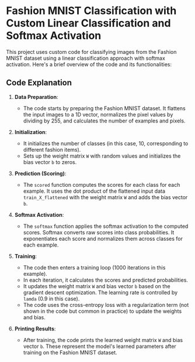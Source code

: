 # Fashion MNIST Classification with Custom Linear Classification and Softmax Activation

This project uses custom code for classifying images from the Fashion MNIST dataset using a linear classification approach with softmax activation. Here's a brief overview of the code and its functionalities:

## Code Explanation

1. **Data Preparation**:
   - The code starts by preparing the Fashion MNIST dataset. It flattens the input images to a 1D vector, normalizes the pixel values by dividing by 255, and calculates the number of examples and pixels.

2. **Initialization**:
   - It initializes the number of classes (in this case, 10, corresponding to different fashion items).
   - Sets up the weight matrix `W` with random values and initializes the bias vector `b` to zeros.

3. **Prediction (Scoring)**:
   - The `scored` function computes the scores for each class for each example. It uses the dot product of the flattened input data `train_X_flattened` with the weight matrix `W` and adds the bias vector `b`.
   
4. **Softmax Activation**:
   - The `softmax` function applies the softmax activation to the computed scores. Softmax converts raw scores into class probabilities. It exponentiates each score and normalizes them across classes for each example.

5. **Training**:
   - The code then enters a training loop (1000 iterations in this example).
   - In each iteration, it calculates the scores and predicted probabilities.
   - It updates the weight matrix `W` and bias vector `b` based on the gradient descent optimization. The learning rate is controlled by `lamda` (0.9 in this case).
   - The code uses the cross-entropy loss with a regularization term (not shown in the code but common in practice) to update the weights and bias.

6. **Printing Results**:
   - After training, the code prints the learned weight matrix `W` and bias vector `b`. These represent the model's learned parameters after training on the Fashion MNIST dataset.

